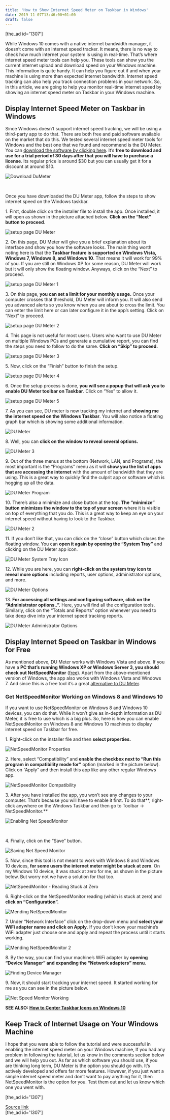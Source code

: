 ```yaml
---
title: 'How to Show Internet Speed Meter on Taskbar in Windows'
date: 2019-11-07T13:46:00+01:00
draft: false
---
```


\[the\_ad id='1307'\]  
  

  

While Windows 10 comes with a native internet bandwidth manager, it doesn’t come with an internet speed tracker. It means, there is no way to check how much internet your system is using in real-time. That’s where internet speed meter tools can help you. These tools can show you the current internet upload and download speed on your Windows machine. This information is quite handy. It can help you figure out if and when your machine is using more than expected internet bandwidth. Internet speed tracking can also help you track connection problems in your network. So, in this article, we are going to help you monitor real-time internet speed by showing an internet speed meter on Taskbar in your Windows machine.  

Display Internet Speed Meter on Taskbar in Windows
--------------------------------------------------

  

Since Windows doesn’t support internet speed tracking, we will be using a third-party app to do that. There are both free and paid software available on the market that do this. We tested several internet speed meter tools for Windows and the best one that we found and recommend is the DU Meter. You can [download the software by clicking here](https://www.hageltech.com/dumeter/about). It’s **free to download and use for a trial period of 30 days after that you will have to purchase a license**. Its regular price is around $30 but you can usually get it for a discount at around $10.  

![Download DuMeter](https://beebom.com/wp-content/uploads/2019/11/Download-DuMeter.jpg)

   

Once you have downloaded the DU Meter app, follow the steps to show internet speed on the Windows taskbar.  

1\. First, double click on the installer file to install the app. Once installed, it will open as shown in the picture attached below. **Click on the “Next” button to proceed**.  

![setup page DU Meter](https://beebom.com/wp-content/uploads/2019/11/setup-page-DU-Meter.jpg)

2\. On this page, DU Meter will give you a brief explanation about its interface and show you how the software looks. The main thing worth noting here is that the **Taskbar feature is supported on Windows Vista, Windows 7, Windows 8, and Windows 10**. That means it will work for 99% of you. If you are still on Windows XP for some reason, DU Meter will work but it will only show the floating window. Anyways, click on the “Next” to proceed.  

![setup page DU Meter 1](https://beebom.com/wp-content/uploads/2019/11/setup-page-DU-Meter-1.jpg)

  
  

  

3\. On this page, **you can set a limit for your monthly usage.** Once your computer crosses that threshold, DU Meter will inform you. It will also send you advanced alerts so you know when you are about to cross the limit. You can enter the limit here or can later configure it in the app’s setting. Click on “Next” to proceed.  

![setup page DU Meter 2](https://beebom.com/wp-content/uploads/2019/11/setup-page-DU-Meter-2.jpg)

4\. This page is not useful for most users. Users who want to use DU Meter on multiple Windows PCs and generate a cumulative report, you can find the steps you need to follow to do the same. **Click on “Skip” to proceed.**  

![setup page DU Meter 3](https://beebom.com/wp-content/uploads/2019/11/setup-page-DU-Meter-3.jpg)

5\. Now, click on the “Finish” button to finish the setup.  

![setup page DU Meter 4](https://beebom.com/wp-content/uploads/2019/11/setup-page-DU-Meter-4.jpg)

6\. Once the setup process is done, **you will see a popup that will ask you to enable DU Meter toolbar on Taskbar**. Click on “Yes” to allow it.  

![setup page DU Meter 5](https://beebom.com/wp-content/uploads/2019/11/setup-page-DU-Meter-5.jpg)

7\. As you can see, DU meter is now tracking my internet and **showing me the internet speed on the Windows Taskbar**. You will also notice a floating graph bar which is showing some additional information.

  
  

  

![DU Meter](https://beebom.com/wp-content/uploads/2019/11/DU-Meter.jpg)

8\. Well, you can **click on the window to reveal several options.**  

![DU Meter 3](https://beebom.com/wp-content/uploads/2019/11/DU-Meter-3.jpg)

9\. Out of the three menus at the bottom (Network, LAN, and Programs), the most important is the “Programs” menu as it will **show you the list of apps that are accessing the internet** with the amount of bandwidth that they are using. This is a great way to quickly find the culprit app or software which is hogging up all the data.  

![DU Meter Program](https://beebom.com/wp-content/uploads/2019/11/DU-Meter-Program.jpg)

10\. There’s also a minimize and close button at the top. **The “minimize” button minimizes the window to the top of your screen** where it is visible on top of everything that you do. This is a great way to keep an eye on your internet speed without having to look to the Taskbar.  

![DU Meter 2](https://beebom.com/wp-content/uploads/2019/11/DU-Meter-2.jpg)

11\. If you don’t like that, you can click on the “close” button which closes the floating window. You can **open it again by opening the “System Tray”** and clicking on the DU Meter app icon.  

![DU Meter System Tray Icon](https://beebom.com/wp-content/uploads/2019/11/DU-Meter-System-Tray-Icon.jpg)

  
  

  

12\. While you are here, you can **right-click on the system tray icon to reveal more options** including reports, user options, administrator options, and more.  

![DU Meter Options](https://beebom.com/wp-content/uploads/2019/11/DU-Meter-Options.jpg)

13\. **For accessing all settings and configuring software, click on the “Administrator options..”.** Here, you will find all the configuration tools. Similarly, click on the “Totals and Reports” option whenever you need to take deep dive into your internet speed tracking reports.  

![DU Meter Administrator Options](https://beebom.com/wp-content/uploads/2019/11/DU-Meter-Administrator-Options.jpg)

Display Internet Speed on Taskbar in Windows for Free
-----------------------------------------------------

  

As mentioned above, DU Meter works with Windows Vista and above. If you have a **PC that’s running Windows XP or Windows Server 3, you should check out NetSpeedMonitor** ([free](https://www.softpedia.com/get/Network-Tools/Bandwidth-Tools/NetSpeedMonitor.shtml)). Apart from the above-mentioned version of Windows, the app also works with Windows Vista and Windows 7. And since this is a free tool it’s a great [alternative to DU Meter](https://beebom.com/du-meter-alternatives/).  

### Get NetSpeedMonitor Working on Windows 8 and Windows 10

  

If you want to use NetSpeedMonitor on Windows 8 and Windows 10 devices, you can do that. While it won’t give as in-depth information as DU Meter, it is free to use which is a big plus. So, here is how you can enable NetSpeedMonitor on Windows 8 and Windows 10 machines to display internet speed on Taskbar for free.  

1\. Right-click on the installer file and then **select properties.**  

![NetSpeedMonitor Properties](https://beebom.com/wp-content/uploads/2019/11/NetSpeedMonitor-Properties.jpg)

2\. Here, select “Compatibility” and **enable the checkbox next to “Run this program in compatibility mode for”** option (marked in the picture below). Click on “Apply” and then install this app like any other regular Windows app.

  
  

  

![NetSpeedMonitor Compatibility](https://beebom.com/wp-content/uploads/2019/11/NetSpeedMonitor-Compatibility.jpg)

3\. After you have installed the app, you won’t see any changes to your computer. That’s because you will have to enable it first. To do that**, right-click anywhere on the Windows Taskbar and then go to Toolbar -> NetSpeedMonitor.**  

![Enabling Net SpeedMonitor](https://beebom.com/wp-content/uploads/2019/11/Enabling-Net-SpeedMonitor.jpg)

   

4\. Finally, click on the “Save” button.  

![Saving Net Speed Monitor](https://beebom.com/wp-content/uploads/2019/11/Saving-Net-Speed-Monitor.jpg)

5\. Now, since this tool is not meant to work with Windows 8 and Windows 10 devices, **for some users the internet meter might be stuck at zero**. On my Windows 10 device, it was stuck at zero for me, as shown in the picture below. But worry not we have a solution for that too.  

![NetSpeedMonitor - Reading Stuck at Zero](https://beebom.com/wp-content/uploads/2019/11/NetSpeedMonitor-Reading-Stuck-at-Zero.jpg)

6\. Right-click on the NetSpeedMonitor reading (which is stuck at zero) and **click on “Configuration”.**

  
  

  

![Mending NetSpeedMonitor](https://beebom.com/wp-content/uploads/2019/11/Mending-NetSpeedMonitor.jpg)

7\. Under “Network Interface” click on the drop-down menu and **select your WiFi adapter name and click on Apply**. If you don’t know your machine’s WiFi adapter just choose one and apply and repeat the process until it starts working.  

![Mending NetSpeedMonitor 2](https://beebom.com/wp-content/uploads/2019/11/Mending-NetSpeedMonitor-2.jpg)

8\. By the way, you can find your machine’s WiFi adapter by **opening “Device Manager” and expanding the “Network adapters” menu**.  

![Finding Device Manager](https://beebom.com/wp-content/uploads/2019/11/Finding-Device-Manager.jpg)

9\. Now, it should start tracking your internet speed. It started working for me as you can see in the picture below.  

![Net Speed Monitor Working](https://beebom.com/wp-content/uploads/2019/11/Net-Speed-Monitor-Working.jpg)

**SEE ALSO: [How to Center Taskbar Icons on Windows 10](https://beebom.com/how-center-taskbar-icons-windows-10/)**  

Keep Track of Internet Usage on Your Windows Machine
----------------------------------------------------

  

I hope that you were able to follow the tutorial and were successful in enabling the internet speed meter on your Windows machine, If you had any problem in following the tutorial, let us know in the comments section below and we will help you out. As far as which software you should use, if you are thinking long term, DU Meter is the option you should go with. It’s actively developed and offers far more features. However, if you just want a simple internet speed meter and don’t want to pay anything for it, then NetSpeedMonitor is the option for you. Test them out and let us know which one you went with.  

  
\[the\_ad id='1307'\]  
  
[Source link](https://beebom.com/how-show-internet-speed-meter-taskbar-iwindows/)  
\[the\_ad id='1307'\]